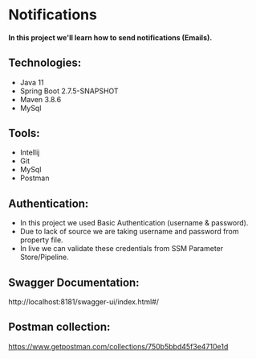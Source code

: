 # Notifications
#### In this project we'll learn how to send notifications (Emails).

## Technologies:
* Java 11
* Spring Boot 2.7.5-SNAPSHOT
* Maven 3.8.6
* MySql
## Tools:
* Intellij
* Git
* MySql
* Postman
## Authentication:
* In this project we used Basic Authentication (username & password).
* Due to lack of source we are taking username and password from property file.
* In live we can validate these credentials from SSM Parameter Store/Pipeline.
## Swagger Documentation:
http://localhost:8181/swagger-ui/index.html#/
## Postman collection:
https://www.getpostman.com/collections/750b5bbd45f3e4710e1d
